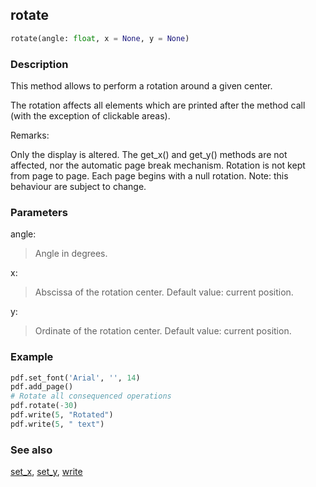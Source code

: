 ## rotate ##

```python
rotate(angle: float, x = None, y = None)
```

### Description ###

This method allows to perform a rotation around a given center.

The rotation affects all elements which are printed after the method call 
(with the exception of clickable areas).

Remarks:

Only the display is altered. The get_x() and get_y() methods are not affected, 
nor the automatic page break mechanism. Rotation is not kept from page to page.
Each page begins with a null rotation. Note: this behaviour are subject to 
change.

### Parameters ###

angle: 
> Angle in degrees.

x:
> Abscissa of the rotation center. Default value: current position.

y:
> Ordinate of the rotation center. Default value: current position.

### Example ###
```python
pdf.set_font('Arial', '', 14)
pdf.add_page()
# Rotate all consequenced operations
pdf.rotate(-30)
pdf.write(5, "Rotated")
pdf.write(5, " text")
```

### See also ###

[set_x](set_x.md), [set_y](set_y.md), [write](write.md)

